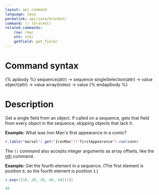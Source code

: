 ```yaml
---
layout: api-command
language: Java
permalink: api/java/bracket/
command: () (bracket)
related_commands:
    row: row/
    nth: nth/
    getField: get_field/
---
```


# Command syntax #

{% apibody %}
sequence(attr) &rarr; sequence
singleSelection(attr) &rarr; value
object(attr) &rarr; value
array(index) &rarr; value
{% endapibody %}

# Description #

Get a single field from an object. If called on a sequence, gets that field from every object in the sequence, skipping objects that lack it.

__Example:__ What was Iron Man's first appearance in a comic?

```java
r.table('marvel').get('IronMan')('firstAppearance').run(conn)
```

The `()` command also accepts integer arguments as array offsets, like the [nth](/api/java/nth) command.

__Example:__ Get the fourth element in a sequence. (The first element is position `0`, so the fourth element is position `3`.)

```java
r.expr([10, 20, 30, 40, 50])(3)

40
```

